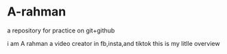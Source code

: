 # A-rahman
a repository for practice on git+github

i am A rahman
a video creator in fb,insta,and tiktok
this is my litlle overview
